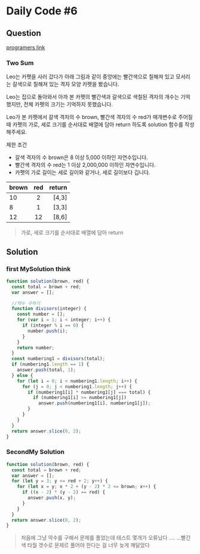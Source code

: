 # Daily Code #6

## Question

[programers link](https://programmers.co.kr/learn/courses/30/lessons/42842/)

### Two Sum

Leo는 카펫을 사러 갔다가 아래 그림과 같이 중앙에는 빨간색으로 칠해져 있고 모서리는 갈색으로 칠해져 있는 격자 모양 카펫을 봤습니다.

Leo는 집으로 돌아와서 아까 본 카펫의 빨간색과 갈색으로 색칠된 격자의 개수는 기억했지만, 전체 카펫의 크기는 기억하지 못했습니다.

Leo가 본 카펫에서 갈색 격자의 수 brown, 빨간색 격자의 수 red가 매개변수로 주어질 때
카펫의 가로, 세로 크기를 순서대로 배열에 담아 return 하도록 solution 함수를 작성해주세요.

제한 조건

- 갈색 격자의 수 brown은 8 이상 5,000 이하인 자연수입니다.
- 빨간색 격자의 수 red는 1 이상 2,000,000 이하인 자연수입니다.
- 카펫의 가로 길이는 세로 길이와 같거나, 세로 길이보다 깁니다.

| brown | red | return |
| ----- | :-: | -----: |
| 10    |  2  |  [4,3] |
| 8     |  1  |  [3,3] |
| 12    | 12  |  [8,6] |

> 가로, 세로 크기를 순서대로 배열에 담아 return

## Solution

### first MySolution think

```js
function solution(brown, red) {
  const total = brown + red;
  var answer = [];

  //약수 구하기
  function divisors(integer) {
    const number = [];
    for (var i = 1; i < integer; i++) {
      if (integer % i == 0) {
        number.push(i);
      }
    }
    return number;
  }
  const numbering1 = divisors(total);
  if (numbering1.length == 1) {
    answer.push(total, 1);
  } else {
    for (let i = 0; i < numbering1.length; i++) {
      for (j = 0; j < numbering1.length; j++) {
        if (numbering1[i] * numbering1[j] === total) {
          if (numbering1[i] >= numbering1[j])
            answer.push(numbering1[i], numbering1[j]);
        }
      }
    }
  }
  return answer.slice(0, 2);
}
```

### SecondMy Solution

```js
function solution(brown, red) {
  const total = brown + red;
  var answer = [];
  for (let y = 3; y <= red + 2; y++) {
    for (let x = y; x * 2 + (y - 2) * 2 <= brown; x++) {
      if ((x - 2) * (y - 2) == red) {
        answer.push(x, y);
      }
    }
  }
  return answer.slice(0, 2);
}
```

> 처음에 그냥 약수를 구해서 문제를 풀었는데
> 테스트 몇개가 오류났다 ....
> ...빨간색 타월 갯수로 문제르 풀어야 한다는 걸 너무 늦게 꺠달았다
